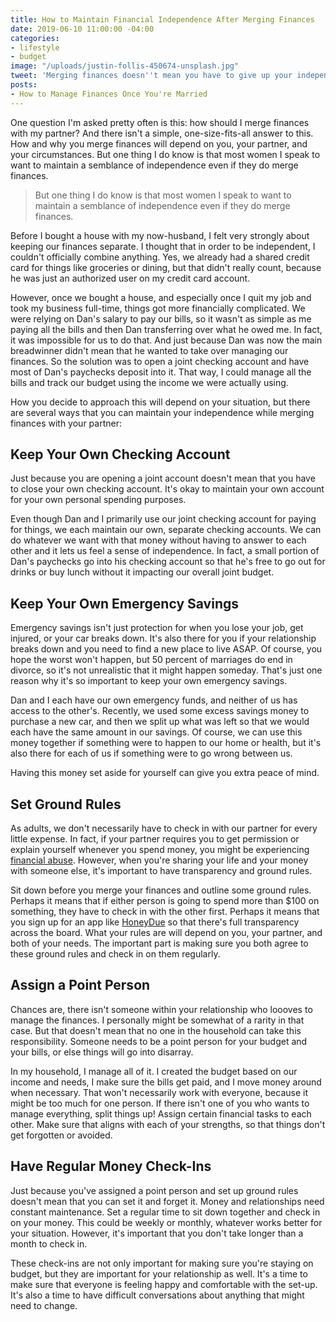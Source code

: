 ```yaml
---
title: How to Maintain Financial Independence After Merging Finances
date: 2019-06-10 11:00:00 -04:00
categories:
- lifestyle
- budget
image: "/uploads/justin-follis-450674-unsplash.jpg"
tweet: 'Merging finances doesn''t mean you have to give up your independence. '
posts:
- How to Manage Finances Once You're Married
---
```


One question I'm asked pretty often is this: how should I merge finances with my partner? And there isn't a simple, one-size-fits-all answer to this. How and why you merge finances will depend on you, your partner, and your circumstances. But one thing I do know is that most women I speak to want to maintain a semblance of independence even if they do merge finances. 

> But one thing I do know is that most women I speak to want to maintain a semblance of independence even if they do merge finances. 

Before I bought a house with my now-husband, I felt very strongly about keeping our finances separate. I thought that in order to be independent, I couldn't officially combine anything. Yes, we already had a shared credit card for things like groceries or dining, but that didn't really count, because he was just an authorized user on my credit card account. 

However, once we bought a house, and especially once I quit my job and took my business full-time, things got more financially complicated. We were relying on Dan's salary to pay our bills, so it wasn't as simple as me paying all the bills and then Dan transferring over what he owed me. In fact, it was impossible for us to do that. And just because Dan was now the main breadwinner didn't mean that he wanted to take over managing our finances. So the solution was to open a joint checking account and have most of Dan's paychecks deposit into it. That way, I could manage all the bills and track our budget using the income we were actually using.

How you decide to approach this will depend on your situation, but there are several ways that you can maintain your independence while merging finances with your partner:

## Keep Your Own Checking Account

Just because you are opening a joint account doesn't mean that you have to close your own checking account. It's okay to maintain your own account for your own personal spending purposes.

Even though Dan and I primarily use our joint checking account for paying for things, we each maintain our own, separate checking accounts. We can do whatever we want with that money without having to answer to each other and it lets us feel a sense of independence. In fact, a small portion of Dan's paychecks go into his checking account so that he's free to go out for drinks or buy lunch without it impacting our overall joint budget. 

## Keep Your Own Emergency Savings

Emergency savings isn't just protection for when you lose your job, get injured, or your car breaks down. It's also there for you if your relationship breaks down and you need to find a new place to live ASAP. Of course, you hope the worst won't happen, but 50 percent of marriages do end in divorce, so it's not unrealistic that it might happen someday. That's just one reason why it's so important to keep your own emergency savings.

Dan and I each have our own emergency funds, and neither of us has access to the other's. Recently, we used some excess savings money to purchase a new car, and then we split up what was left so that we would each have the same amount in our savings. Of course, we can use this money together if something were to happen to our home or health, but it's also there for each of us if something were to go wrong between us.

Having this money set aside for yourself can give you extra peace of mind.

## Set Ground Rules

As adults, we don't necessarily have to check in with our partner for every little expense. In fact, if your partner requires you to get permission or explain yourself whenever you spend money, you might be experiencing [financial abuse](https://www.maggiegermano.com/blog/what-you-should-know-about-financial-abuse/). However, when you're sharing your life and your money with someone else, it's important to have transparency and ground rules. 

Sit down before you merge your finances and outline some ground rules. Perhaps it means that if either person is going to spend more than $100 on something, they have to check in with the other first. Perhaps it means that you sign up for an app like [HoneyDue](https://www.honeydue.com/) so that there's full transparency across the board. What your rules are will depend on you, your partner, and both of your needs. The important part is making sure you both agree to these ground rules and check in on them regularly. 

## Assign a Point Person

Chances are, there isn't someone within your relationship who loooves to manage the finances. I personally might be somewhat of a rarity in that case. But that doesn't mean that no one in the household can take this responsibility. Someone needs to be a point person for your budget and your bills, or else things will go into disarray. 

In my household, I manage all of it. I created the budget based on our income and needs, I make sure the bills get paid, and I move money around when necessary. That won't necessarily work with everyone, because it might be too much for one person. If there isn't one of you who wants to manage everything, split things up! Assign certain financial tasks to each other. Make sure that aligns with each of your strengths, so that things don't get forgotten or avoided. 

## Have Regular Money Check-Ins

Just because you've assigned a point person and set up ground rules doesn't mean that you can set it and forget it. Money and relationships need constant maintenance. Set a regular time to sit down together and check in on your money. This could be weekly or monthly, whatever works better for your situation. However, it's important that you don't take longer than a month to check in.

These check-ins are not only important for making sure you're staying on budget, but they are important for your relationship as well. It's a time to make sure that everyone is feeling happy and comfortable with the set-up. It's also a time to have difficult conversations about anything that might need to change.